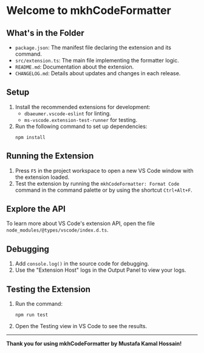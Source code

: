 # Welcome to mkhCodeFormatter

## What's in the Folder

- `package.json`: The manifest file declaring the extension and its command.
- `src/extension.ts`: The main file implementing the formatter logic.
- `README.md`: Documentation about the extension.
- `CHANGELOG.md`: Details about updates and changes in each release.

## Setup

1. Install the recommended extensions for development:
   - `dbaeumer.vscode-eslint` for linting.
   - `ms-vscode.extension-test-runner` for testing.
2. Run the following command to set up dependencies:
   ```
   npm install
   ```

## Running the Extension

1. Press `F5` in the project workspace to open a new VS Code window with the extension loaded.
2. Test the extension by running the `mkhCodeFormatter: Format Code` command in the command palette or by using the shortcut `Ctrl+Alt+F`.

## Explore the API

To learn more about VS Code's extension API, open the file `node_modules/@types/vscode/index.d.ts`.

## Debugging

1. Add `console.log()` in the source code for debugging.
2. Use the "Extension Host" logs in the Output Panel to view your logs.

## Testing the Extension

1. Run the command:
   ```
   npm run test
   ```
2. Open the Testing view in VS Code to see the results.

---

**Thank you for using mkhCodeFormatter by Mustafa Kamal Hossain!**
